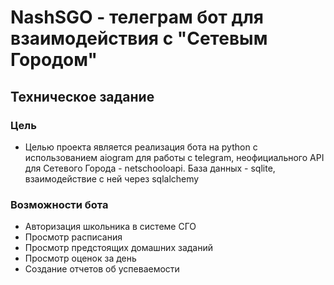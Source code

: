 # NashSGO - телеграм бот для взаимодействия с "Сетевым Городом"

## Техническое задание

### Цель
* Целью проекта является реализация бота на python с использованием aiogram для работы с telegram, неофициального API для Сетевого Города - netschooloapi. База данных - sqlite, взаимодействие с ней через sqlalchemy

### Возможности бота
* Авторизация школьника в системе СГО
* Просмотр расписания
* Просмотр предстоящих домашних заданий
* Просмотр оценок за день
* Создание отчетов об успеваемости